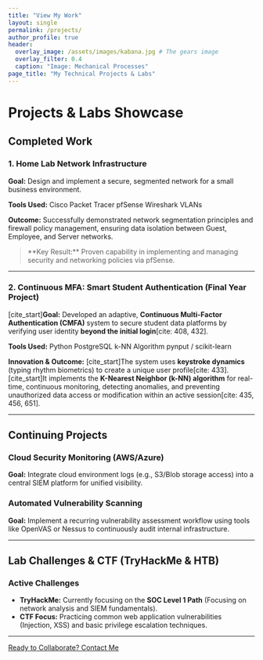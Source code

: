 ```yaml
---
title: "View My Work"
layout: single
permalink: /projects/
author_profile: true
header:
  overlay_image: /assets/images/kabana.jpg # The gears image
  overlay_filter: 0.4 
  caption: "Image: Mechanical Processes"
page_title: "My Technical Projects & Labs"
---
```


# Projects & Labs Showcase

## Completed Work

### 1. Home Lab Network Infrastructure
**Goal:** Design and implement a secure, segmented network for a small business environment.

**Tools Used:**
<span class="label label-danger">Cisco Packet Tracer</span>
<span class="label label-success">pfSense</span>
<span class="label label-warning">Wireshark</span>
<span class="label label-info">VLANs</span>

**Outcome:**
Successfully demonstrated network segmentation principles and firewall policy management, ensuring data isolation between Guest, Employee, and Server networks.

<blockquote class="blockquote-success">
  <i class="fas fa-check-circle"></i> **Key Result:** Proven capability in implementing and managing security and networking policies via pfSense.
</blockquote>

---

### 2. Continuous MFA: Smart Student Authentication (Final Year Project)

[cite_start]**Goal:** Developed an adaptive, **Continuous Multi-Factor Authentication (CMFA)** system to secure student data platforms by verifying user identity **beyond the initial login**[cite: 408, 432].

**Tools Used:**
<span class="label label-danger">Python</span>
<span class="label label-warning">PostgreSQL</span>
<span class="label label-success">k-NN Algorithm</span>
<span class="label label-info">pynput / scikit-learn</span>

**Innovation & Outcome:**
[cite_start]The system uses **keystroke dynamics** (typing rhythm biometrics) to create a unique user profile[cite: 433]. [cite_start]It implements the **K-Nearest Neighbor (k-NN) algorithm** for real-time, continuous monitoring, detecting anomalies, and preventing unauthorized data access or modification within an active session[cite: 435, 456, 651].

---

## Continuing Projects

### Cloud Security Monitoring (AWS/Azure)
**Goal:** Integrate cloud environment logs (e.g., S3/Blob storage access) into a central SIEM platform for unified visibility.

### Automated Vulnerability Scanning
**Goal:** Implement a recurring vulnerability assessment workflow using tools like OpenVAS or Nessus to continuously audit internal infrastructure.

---

## Lab Challenges & CTF (TryHackMe & HTB)

### Active Challenges
* **TryHackMe:** Currently focusing on the **SOC Level 1 Path** (Focusing on network analysis and SIEM fundamentals).
* **CTF Focus:** Practicing common web application vulnerabilities (Injection, XSS) and basic privilege escalation techniques.

---

<a href="/contact/" class="btn btn--success"><i class="fas fa-envelope"></i> Ready to Collaborate? Contact Me</a>
